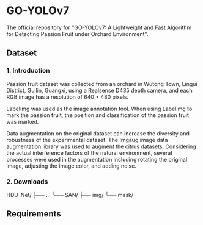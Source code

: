 # GO-YOLOv7
The official repository for "GO-YOLOv7: A Lightweight and Fast Algorithm for Detecting Passion Fruit under Orchard Environment".

## Dataset
### 1. Introduction
Passion fruit dataset was collected from an orchard in Wutong Town, Lingui District, Guilin, Guangxi, using a Realsense D435 depth camera, and each RGB image has a resolution of 640 × 480 pixels.

LabelImg was used as the image annotation tool. When using LabelImg to mark the passion fruit, the position and classification of the passion fruit was marked.

Data augmentation on the original dataset can increase the diversity and robustness of the experimental dataset. The Imgaug image data augmentation library was used to augment the citrus datasets. Considering the actual interference factors of the natural environment, several processes were used in the augmentation including rotating the original image, adjusting the image color, and adding noise. 

### 2. Downloads

HDU-Net/
├── ...
└── SAN/
    ├── img/
    └── mask/


## Requirements
